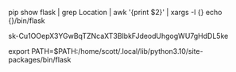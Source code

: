 pip show flask | grep Location | awk '{print $2}' | xargs -I {} echo {}/bin/flask

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

export PATH=$PATH:/home/scott/.local/lib/python3.10/site-packages/bin/flask
